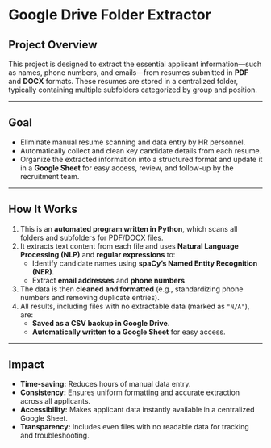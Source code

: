 # Google Drive Folder Extractor

## Project Overview
This project is designed to extract the essential applicant information—such as names, phone numbers, and emails—from resumes submitted in **PDF** and **DOCX** formats. These resumes are stored in a centralized folder, typically containing multiple subfolders categorized by group and position.

---

## Goal
- Eliminate manual resume scanning and data entry by HR personnel.
- Automatically collect and clean key candidate details from each resume.
- Organize the extracted information into a structured format and update it in a **Google Sheet** for easy access, review, and follow-up by the recruitment team.

---

## How It Works
1. This is an **automated program written in Python**, which scans all folders and subfolders for PDF/DOCX files.
2. It extracts text content from each file and uses **Natural Language Processing (NLP)** and **regular expressions** to:
   - Identify candidate names using **spaCy’s Named Entity Recognition (NER)**.
   - Extract **email addresses** and **phone numbers**.
3. The data is then **cleaned and formatted** (e.g., standardizing phone numbers and removing duplicate entries).
4. All results, including files with no extractable data (marked as `"N/A"`), are:
   - **Saved as a CSV backup in Google Drive**.
   - **Automatically written to a Google Sheet** for easy access.

---

## Impact
- **Time-saving:** Reduces hours of manual data entry.
- **Consistency:** Ensures uniform formatting and accurate extraction across all applicants.
- **Accessibility:** Makes applicant data instantly available in a centralized Google Sheet.
- **Transparency:** Includes even files with no readable data for tracking and troubleshooting.
